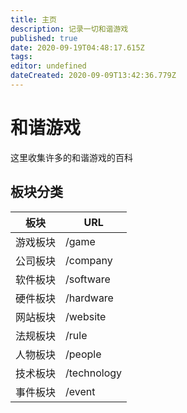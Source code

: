 ```yaml
---
title: 主页
description: 记录一切和谐游戏
published: true
date: 2020-09-19T04:48:17.615Z
tags: 
editor: undefined
dateCreated: 2020-09-09T13:42:36.779Z
---
```



和谐游戏
========

这里收集许多的和谐游戏的百科

板块分类
--------

| 板块     | URL         |
| -------- | ----------- |
| 游戏板块 | /game       |
| 公司板块 | /company    |
| 软件板块 | /software   |
| 硬件板块 | /hardware   |
| 网站板块 | /website    |
| 法规板块 | /rule       |
| 人物板块 | /people     |
| 技术板块 | /technology |
| 事件板块 | /event      |
